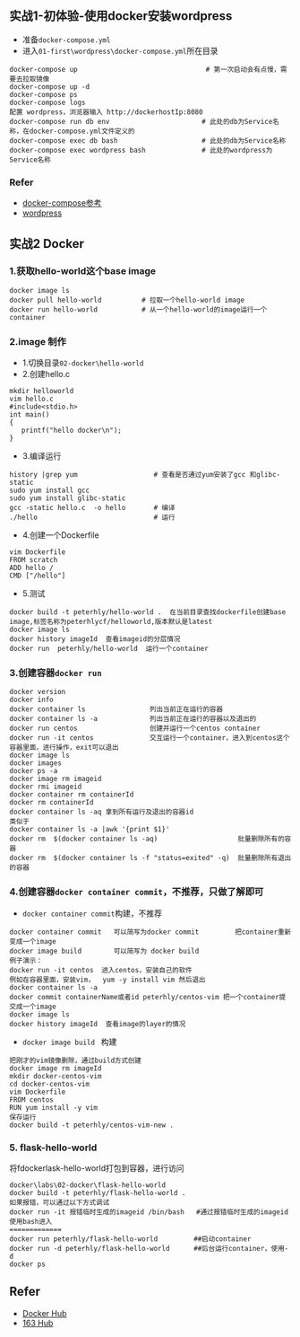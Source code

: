 ## 实战1-初体验-使用docker安装wordpress
+ 准备`docker-compose.yml`
+ 进入`01-first\wordpress\docker-compose.yml`所在目录
```
docker-compose up                                # 第一次启动会有点慢，需要去拉取镜像
docker-compose up -d 
docker-compose ps 
docker-compose logs
配置 wordpress，浏览器输入 http://dockerhostIp:8080
docker-compose run db env                       # 此处的db为Service名称，在docker-compose.yml文件定义的
docker-compose exec db bash                     # 此处的db为Service名称
docker-compose exec wordpress bash              # 此处的wordpress为Service名称
```
### Refer
+ [docker-compose参考](https://docs.docker.com/compose/wordpress/#define-the-project)
+ [wordpress](https://codex.wordpress.org/)

## 实战2 Docker
### 1.获取hello-world这个base image
```
docker image ls               
docker pull hello-world          # 拉取一个hello-world image
docker run hello-world           # 从一个hello-world的image运行一个container
```
### 2.image 制作
+ 1.切换目录`02-docker\hello-world`
+ 2.创建hello.c
```
mkdir helloworld
vim hello.c
#include<stdio.h>
int main()
{
   printf("hello docker\n");
}
```
+ 3.编译运行
```
history |grep yum                   # 查看是否通过yum安装了gcc 和glibc-static
sudo yum install gcc
sudo yum install glibc-static
gcc -static hello.c  -o hello       # 编译
./hello                             # 运行
```
+ 4.创建一个Dockerfile
```
vim Dockerfile
FROM scratch
ADD hello /
CMD ["/hello"]
```
+ 5.测试
```
docker build -t peterhly/hello-world .  在当前目录查找dockerfile创建base image,标签名称为peterhlycf/helloworld,版本默认是latest
docker image ls 
docker history imageId  查看imageid的分层情况
docker run  peterhly/hello-world  运行一个container
```

### 3.创建容器`docker run`
```
docker version
docker info
docker container ls			       列出当前正在运行的容器
docker container ls -a 		       列出当前正在运行的容器以及退出的
docker run centos  			       创建并运行一个centos container
docker run -it centos              交互运行一个container，进入到centos这个容器里面，进行操作，exit可以退出
docker image ls
docker images
docker ps -a 
docker image rm imageid
docker rmi imageid
docker container rm containerId
docker rm containerId
docker container ls -aq 拿到所有运行及退出的容器id
类似于
docker container ls -a |awk '{print $1}'
docker rm  $(docker container ls -aq)  					 批量删除所有的容器
docker rm  $(docker container ls -f "status=exited" -q)  批量删除所有退出的容器
```
### 4.创建容器`docker container commit`，不推荐，只做了解即可
+ `docker container commit`构建，不推荐
```
docker container commit   可以简写为docker commit         把container重新变成一个image
docker image build        可以简写为 docker build 
例子演示：
docker run -it centos  进入centos，安装自己的软件
例如在容器里面，安装vim，  yum -y install vim 然后退出
docker container ls -a 
docker commit containerName或者id peterhly/centos-vim 把一个container提交成一个image
docker image ls  
docker history imageId  查看image的layer的情况
```
+ `docker image build ` 构建
```
把刚才的vim镜像删除，通过build方式创建
docker image rm imageId
mkdir docker-centos-vim
cd docker-centos-vim
vim Dockerfile
FROM centos
RUN yum install -y vim
保存运行
docker build -t peterhly/centos-vim-new .
```
### 5. flask-hello-world
将fdockerlask-hello-world打包到容器，进行访问
```
docker\labs\02-docker\flask-hello-world
docker build -t peterhly/flask-hello-world .
如果报错，可以通过以下方式调试
docker run -it 报错临时生成的imageid /bin/bash   #通过报错临时生成的imageid使用bash进入
=============
docker run peterhly/flask-hello-world         ##启动container
docker run -d peterhly/flask-hello-world      ##后台运行container，使用-d
docker ps 
```


## Refer
+ [Docker Hub](https://docs.docker.com)
+ [163 Hub](https://c.163yun.com/hub#/m/home/)